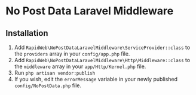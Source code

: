 # No Post Data Laravel Middleware

## Installation

1. Add `RapidWeb\NoPostDataLaravelMiddleware\ServiceProvider::class` to the `providers` array in your `config/app.php` file.
2. Add `RapidWeb\NoPostDataLaravelMiddleware\Http\Middleware::class` to the `middleware` array in your `app/Http/Kernel.php` file.
3. Run `php artisan vendor:publish`
4. If you wish, edit the `errorMessage` variable in your newly published `config/NoPostData.php` file.

